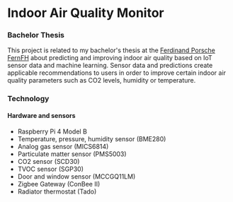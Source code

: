 # Indoor Air Quality Monitor

### Bachelor Thesis

This project is related to my bachelor's thesis at the [Ferdinand Porsche FernFH](https://www.fernfh.ac.at/) about predicting and improving indoor air quality based on IoT sensor data and machine learning. Sensor data and predictions create applicable recommendations to users in order to improve certain indoor air quality parameters such as CO2 levels, humidity or temperature.

### Technology

#### Hardware and sensors

- Raspberry Pi 4 Model B
- Temperature, pressure, humidity sensor (BME280)
- Analog gas sensor (MICS6814)
- Particulate matter sensor (PMS5003)
- CO2 sensor (SCD30)
- TVOC sensor (SGP30)
- Door and window sensor (MCCGQ11LM)
- Zigbee Gateway (ConBee II)
- Radiator thermostat (Tado)

